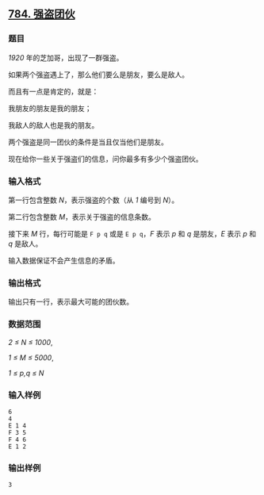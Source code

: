 ## [784. 强盗团伙](https://www.acwing.com/problem/content/786/)

### 题目

*1920* 年的芝加哥，出现了一群强盗。

如果两个强盗遇上了，那么他们要么是朋友，要么是敌人。

而且有一点是肯定的，就是：

我朋友的朋友是我的朋友；

我敌人的敌人也是我的朋友。

两个强盗是同一团伙的条件是当且仅当他们是朋友。

现在给你一些关于强盗们的信息，问你最多有多少个强盗团伙。

### 输入格式

第一行包含整数 *N*，表示强盗的个数（从 *1* 编号到 *N*）。

第二行包含整数 *M*，表示关于强盗的信息条数。

接下来 *M* 行，每行可能是 `F p q` 或是 `E p q`，*F* 表示 *p* 和 *q* 是朋友，*E* 表示 *p* 和 *q* 是敌人。

输入数据保证不会产生信息的矛盾。

### 输出格式

输出只有一行，表示最大可能的团伙数。

### 数据范围

*2 ≤ N ≤ 1000*,

*1 ≤ M ≤ 5000*,

*1 ≤ p,q ≤ N*

### 输入样例

```
6
4
E 1 4
F 3 5
F 4 6
E 1 2
```

### 输出样例

```
3
```
